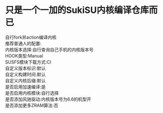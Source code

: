 # 只是一个一加的SukiSU内核编译仓库而已
自行fork并action编译内核\
推荐普通人的配置:\
内核版本选择:自行查询自己手机的内核版本号\
HOOK类型:Manual\
SUSFS模块下载方式:CI\
自定义版本标识:默认\
自定义构建时间:默认\
自定义内核后缀:默认\
是否启用加速编译:是\
是否启用内核模块:自行选择\
是否添加风驰驱动:内核版本号为6.6的机型开\
是否添加更多ZRAM算法:否
